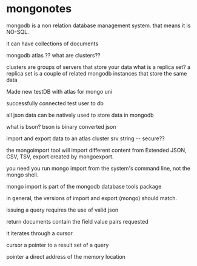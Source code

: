 # mongonotes

mongodb is a non relation database management system. that means it is NO-SQL.

it can have collections of documents 

mongodb atlas ?? what are clusters??

clusters are groups of servers that store your data
what is a replica set?
a replica set is a couple of related mongodb instances that store the same data

Made new testDB with atlas for mongo uni

successfully connected test user to db

all json data can be natively used to store data in mongodb

what is bson?
bson is binary converted json

import and export data to an atlas cluster
srv string -- secure??

the mongoimport tool will import different content from Extended JSON, CSV, TSV, export created by mongoexport.

you need you run mongo import from the system's command line, not the mongo shell.

mongo import is part of the mongodb database tools package

in general, the versions of import and export (mongo) should match. 

issuing a query requires the use of valid json

return documents contain the field value pairs requested

it
  iterates through a cursor
  
cursor
  a pointer to a result set of a query
 
pointer
  a direct address of the memory location
 










